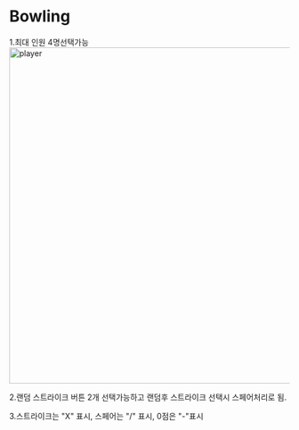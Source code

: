 # Bowling

1.최대 인원 4명선택가능
<img width="604" alt="player" src="https://user-images.githubusercontent.com/94453030/167079572-eb28e690-261b-4497-ab34-b6b6dd77e181.png">


2.랜덤 스트라이크 버튼 2개 선택가능하고 랜덤후 스트라이크 선택시 스페어처리로 됨.

3.스트라이크는 "X" 표시, 스페어는 "/" 표시, 0점은 "-"표시  
